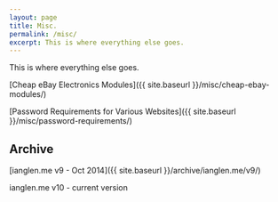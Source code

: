 ```yaml
---
layout: page
title: Misc.
permalink: /misc/
excerpt: This is where everything else goes.
---
```


This is where everything else goes.

[Cheap eBay Electronics Modules]({{ site.baseurl }}/misc/cheap-ebay-modules/)

[Password Requirements for Various Websites]({{ site.baseurl }}/misc/password-requirements/)

## Archive

[ianglen.me v9 - Oct 2014]({{ site.baseurl }}/archive/ianglen.me/v9/)

ianglen.me v10 - current version
